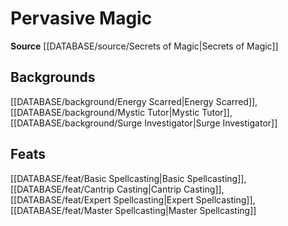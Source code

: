 ﻿---
id: '390'
name: Pervasive Magic
rarity: Common
source: '[[DATABASE/source/Secrets of Magic|Secrets of Magic]]'
trait:
- Pervasive Magic
type: Trait

---
# Pervasive Magic

**Source** [[DATABASE/source/Secrets of Magic|Secrets of Magic]]

## Backgrounds

[[DATABASE/background/Energy Scarred|Energy Scarred]], [[DATABASE/background/Mystic Tutor|Mystic Tutor]], [[DATABASE/background/Surge Investigator|Surge Investigator]]

## Feats

[[DATABASE/feat/Basic Spellcasting|Basic Spellcasting]], [[DATABASE/feat/Cantrip Casting|Cantrip Casting]], [[DATABASE/feat/Expert Spellcasting|Expert Spellcasting]], [[DATABASE/feat/Master Spellcasting|Master Spellcasting]]